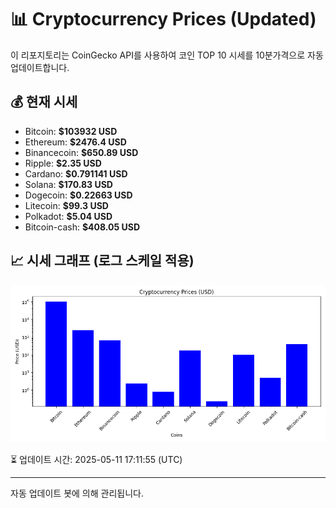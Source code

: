 
# 📊 Cryptocurrency Prices (Updated)

이 리포지토리는 CoinGecko API를 사용하여 코인 TOP 10 시세를 10분가격으로 자동 업데이트합니다.

## 💰 현재 시세
- Bitcoin: **$103932 USD**
- Ethereum: **$2476.4 USD**
- Binancecoin: **$650.89 USD**
- Ripple: **$2.35 USD**
- Cardano: **$0.791141 USD**
- Solana: **$170.83 USD**
- Dogecoin: **$0.22663 USD**
- Litecoin: **$99.3 USD**
- Polkadot: **$5.04 USD**
- Bitcoin-cash: **$408.05 USD**

## 📈 시세 그래프 (로그 스케일 적용)
![Crypto Prices](crypto_prices.png)

⏳ 업데이트 시간: 2025-05-11 17:11:55 (UTC)

---
자동 업데이트 봇에 의해 관리됩니다.

